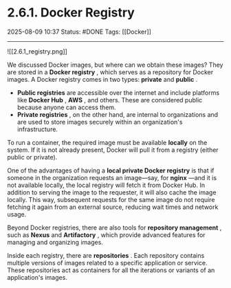 # 2.6.1. Docker Registry

2025-08-09 10:37
Status: #DONE
Tags: [[Docker]]

---
![[2.6.1_registry.png]]

We discussed Docker images, but where can we obtain these images? They are stored in a **Docker registry** , which serves as a repository for Docker images. A Docker registry comes in two types: **private** and **public** .

- **Public registries** are accessible over the internet and include platforms like **Docker Hub** , **AWS** , and others. These are considered public because anyone can access them.
- **Private registries** , on the other hand, are internal to organizations and are used to store images securely within an organization's infrastructure.

To run a container, the required image must be available **locally** on the system. If it is not already present, Docker will pull it from a registry (either public or private).

One of the advantages of having a **local private Docker registry** is that if someone in the organization requests an image—say, for **nginx** —and it is not available locally, the local registry will fetch it from Docker Hub. In addition to serving the image to the requester, it will also cache the image locally. This way, subsequent requests for the same image do not require fetching it again from an external source, reducing wait times and network usage.

Beyond Docker registries, there are also tools for **repository management** , such as **Nexus** and **Artifactory** , which provide advanced features for managing and organizing images.

Inside each registry, there are **repositories** . Each repository contains multiple versions of images related to a specific application or service. These repositories act as containers for all the iterations or variants of an application's images.